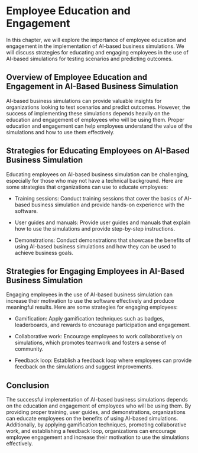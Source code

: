 Employee Education and Engagement
=================================================================================

In this chapter, we will explore the importance of employee education and engagement in the implementation of AI-based business simulations. We will discuss strategies for educating and engaging employees in the use of AI-based simulations for testing scenarios and predicting outcomes.

Overview of Employee Education and Engagement in AI-Based Business Simulation
-----------------------------------------------------------------------------

AI-based business simulations can provide valuable insights for organizations looking to test scenarios and predict outcomes. However, the success of implementing these simulations depends heavily on the education and engagement of employees who will be using them. Proper education and engagement can help employees understand the value of the simulations and how to use them effectively.

Strategies for Educating Employees on AI-Based Business Simulation
------------------------------------------------------------------

Educating employees on AI-based business simulation can be challenging, especially for those who may not have a technical background. Here are some strategies that organizations can use to educate employees:

* Training sessions: Conduct training sessions that cover the basics of AI-based business simulation and provide hands-on experience with the software.

* User guides and manuals: Provide user guides and manuals that explain how to use the simulations and provide step-by-step instructions.

* Demonstrations: Conduct demonstrations that showcase the benefits of using AI-based business simulations and how they can be used to achieve business goals.

Strategies for Engaging Employees in AI-Based Business Simulation
-----------------------------------------------------------------

Engaging employees in the use of AI-based business simulation can increase their motivation to use the software effectively and produce meaningful results. Here are some strategies for engaging employees:

* Gamification: Apply gamification techniques such as badges, leaderboards, and rewards to encourage participation and engagement.

* Collaborative work: Encourage employees to work collaboratively on simulations, which promotes teamwork and fosters a sense of community.

* Feedback loop: Establish a feedback loop where employees can provide feedback on the simulations and suggest improvements.

Conclusion
----------

The successful implementation of AI-based business simulations depends on the education and engagement of employees who will be using them. By providing proper training, user guides, and demonstrations, organizations can educate employees on the benefits of using AI-based simulations. Additionally, by applying gamification techniques, promoting collaborative work, and establishing a feedback loop, organizations can encourage employee engagement and increase their motivation to use the simulations effectively.
